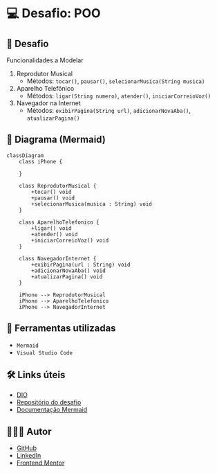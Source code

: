 # 💻 Desafio: POO

## 🎯 Desafio

Funcionalidades a Modelar

1. Reprodutor Musical
    - Métodos: `tocar()`, `pausar()`, `selecionarMusica(String musica)`
2. Aparelho Telefônico
    - Métodos: `ligar(String numero)`, `atender()`, `iniciarCorreioVoz()`
3. Navegador na Internet
    - Métodos: `exibirPagina(String url)`, `adicionarNovaAba()`, `atualizarPagina()`

## 📌 Diagrama (Mermaid)

```mermaid
classDiagram
    class iPhone {

    }

    class ReprodutorMusical {
        +tocar() void
        +pausar() void
        +selecionarMusica(musica : String) void
    }

    class AparelhoTelefonico {
        +ligar() void
        +atender() void
        +iniciarCorreioVoz() void
    }

    class NavegadorInternet {
        +exibirPagina(url : String) void
        +adicionarNovaAba() void
        +atualizarPagina() void
    }

    iPhone --> ReprodutorMusical
    iPhone --> AparelhoTelefonico
    iPhone --> NavegadorInternet
```

## 🧱 Ferramentas utilizadas

- `Mermaid`
- `Visual Studio Code`

## 🛠️ Links úteis

- [DIO](https://www.dio.me/)
- [Repositório do desafio](https://github.com/digitalinnovationone/trilha-java-basico/tree/main/desafios/poo)
- [Documentação Mermaid](https://mermaid.js.org/syntax/classDiagram.html)

## 🧑🏻‍💻 Autor

- [GitHub](https://github.com/GracilianoOG)
- [LinkedIn](https://www.linkedin.com/in/gabrielgmbarros)
- [Frontend Mentor](https://www.frontendmentor.io/profile/GracilianoOG)